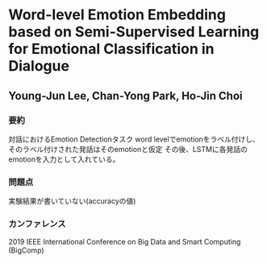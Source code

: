 # Word-level Emotion Embedding based on Semi-Supervised Learning for Emotional Classification in Dialogue

## Young-Jun Lee, Chan-Yong Park, Ho-Jin Choi

### 要約
対話におけるEmotion Detectionタスク
word levelでemotionをラベル付けし、そのラベル付けされた発話はそのemotionと仮定
その後、LSTMに各発話のemotionを入力として入れている。

### 問題点
実験結果が書いていない(accuracyの値)

### カンファレンス
2019  IEEE International Conference on Big Data and Smart Computing (BigComp)
